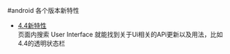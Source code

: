 #android 各个版本新特性

* [4.4新特性](https://developer.android.com/about/versions/android-4.4.html)  
页面内搜索 User Interface 就能找到关于Ui相关的APi更新以及用法，比如4.4的透明状态栏

